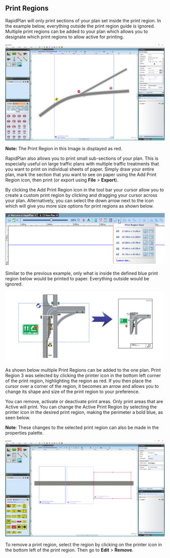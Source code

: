 ## Print Regions 

RapidPlan will only print sections of your plan set inside the print region. In the example below, everything outside the print region guide is ignored. Multiple print regions can be added to your plan which allows you to designate which print regions to allow active for printing.

![Print_Region](./assets/Print_Region.png)

**Note:** The Print Region in this Image is displayed as red.

RapidPlan also allows you to print small sub-sections of your plan. This is especially useful on large traffic plans with multiple traffic treatments that you want to print on individual sheets of paper. Simply draw your entire plan, mark the section that you want to see on paper using the Add Print Region icon, then print (or export using **File** > **Export**). 

By clicking the Add Print Region icon in the tool bar your cursor allow you to create a custom print region by clicking and dragging your cursor across your plan. Alternatively, you can select the down arrow next to the icon which will give you more size options for print regions as shown below.

![Add_Print_Region](./assets/Add_Print_Region.png)

Similar to the previous example, only what is inside the defined blue print region below would be printed to paper. Everything outside would be ignored.

![Alternate_Print_Region_Added](./assets/Alternate_Print_Region_Added.png)

As shown below multiple Print Regions can be added to the one plan. Print Region 3 was selected by clicking the printer icon in the bottom left corner of the print region, highlighting the region as red. If you then place the cursor over a corner of the region, it becomes an arrow and allows you to change its shape and size of the print region to your preference. 

You can remove, activate or deactivate print areas. Only print areas that are Active will print. You can change the Active Print Region by selecting the printer icon in the desired print region, making the perimeter a bold blue, as seen below.

**Note**: These changes to the selected print region can also be made in the properties palette.

![Adjust_Print_Region](./assets/Adjust_Print_Region.png)

To remove a print region, select the region by clicking on the printer icon in the bottom left of the print region. Then go to **Edit** > **Remove**. 